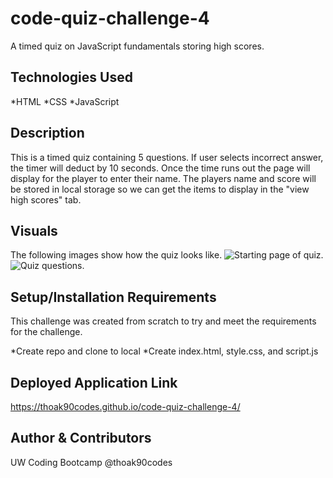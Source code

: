 # code-quiz-challenge-4

A timed quiz on JavaScript fundamentals storing high scores.

## Technologies Used

*HTML
*CSS
*JavaScript


## Description

This is a timed quiz containing 5 questions. If user selects incorrect answer, the timer will deduct by 10 seconds. Once the time runs out the page will display for the player to enter their name. The players name and score will be stored in local storage so we can get the items to display in the "view high scores" tab. 

## Visuals

The following images show how the quiz looks like. 
![Starting page of quiz.](https://github.com/thoak90codes/code-quiz-challenge-4/blob/main/assets/images/coding-quiz-ss1.png)
![Quiz questions.](https://github.com/thoak90codes/code-quiz-challenge-4/blob/main/assets/images/coding-quiz-ss2.png)

## Setup/Installation Requirements

This challenge was created from scratch to try and meet the requirements for the challenge. 

*Create repo and clone to local
*Create index.html, style.css, and script.js

## Deployed Application Link

https://thoak90codes.github.io/code-quiz-challenge-4/

## Author & Contributors
UW Coding Bootcamp
@thoak90codes
